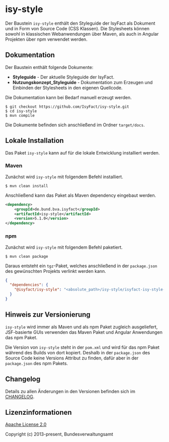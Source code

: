 # isy-style


Der Baustein `isy-style` enthält den Styleguide der IsyFact als Dokument und in Form von Source Code (CSS Klassen).
Die Stylesheets können sowohl in klassischen Webanwendungen über Maven, als auch in Angular Projekten über npm verwendet werden.

## Dokumentation

Der Baustein enthält folgende Dokumente:

* **Styleguide** - Der aktuelle Styleguide der IsyFact. 
* **Nutzungskonzept_Styleguide** - Dokumentation zum Erzeugen und Einbinden der Stylesheets in den eigenen Quellcode.

Die Dokumentation kann bei Bedarf manuell erzeugt werden.

```
$ git checkout https://github.com/IsyFact/isy-style.git
$ cd isy-style
$ mvn compile
```
Die Dokumente befinden sich anschließend im Ordner `target/docs`.

## Lokale Installation

Das Paket `isy-style` kann auf für die lokale Entwicklung installiert werden.

### Maven

Zunächst wird `isy-style` mit folgendem Befehl installiert.

```
$ mvn clean install
```

Anschließend kann das Paket als Maven dependency eingebaut werden.

```xml
<dependency>
    <groupId>de.bund.bva.isyfact</groupId>
    <artifactId>isy-style</artifactId>
    <version>5.1.0</version>
</dependency>
```

### npm

Zunächst wird `isy-style` mit folgendem Befehl paketiert.

```
$ mvn clean package
```

Daraus entsteht ein `tgz`-Paket, welches anschließend in der `package.json` des gewünschten Projekts verlinkt werden kann.

```json
{
  "dependencies": {
    "@isyfact/isy-style": "<absolute_path>/isy-style/isyfact-isy-style-5.1.0.tgz"
  }
}
```

## Hinweis zur Versionierung

`isy-style` wird immer als Maven und als npm Paket zugleich ausgeliefert, JSF-basierte GUIs verwenden das Maven Paket und Angular Anwendungen das npm Paket.

Die Version von `isy-style` steht in der `pom.xml` und wird für das npm Paket während des Builds von dort kopiert.
Deshalb in der `package.json` des Source Code keine Versions Attribut zu finden, dafür aber in der `package.json` des npm Pakets. 

## Changelog

Details zu allen Änderungen in den Versionen befinden sich im [CHANGELOG](./CHANGELOG.adoc).

## Lizenzinformationen

[Apache License 2.0](https://www.apache.org/licenses/LICENSE-2.0)

Copyright (c) 2013-present, Bundesverwaltungsamt

